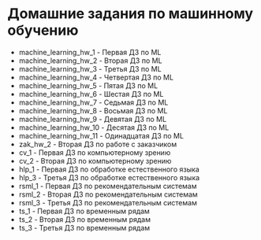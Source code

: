 # Домашние задания по машинному обучению

* machine_learning_hw_1 - Первая ДЗ по ML
* machine_learning_hw_2 - Вторая ДЗ по ML
* machine_learning_hw_3 - Третья ДЗ по ML
* machine_learning_hw_4 - Четвертая ДЗ по ML
* machine_learning_hw_5 - Пятая ДЗ по ML
* machine_learning_hw_6 - Шестая ДЗ по ML
* machine_learning_hw_7 - Седьмая ДЗ по ML
* machine_learning_hw_8 - Восьмая ДЗ по ML
* machine_learning_hw_9 - Девятая ДЗ по ML
* machine_learning_hw_10 - Десятая ДЗ по ML
* machine_learning_hw_11 - Одинадцатая ДЗ по ML
* zak_hw_2 - Вторая ДЗ по работе с заказчиком
* cv_1 - Первая ДЗ по компьютерному зрению
* cv_2 - Вторая ДЗ по компьютерному зрению
* hlp_1 - Первая ДЗ по обработке естественного языка
* hlp_3 - Третья ДЗ по обработке естественного языка
* rsml_1 - Первая ДЗ по рекомендательным системам
* rsml_2 - Вторая ДЗ по рекомендательным системам
* rsml_3 - Третья ДЗ по рекомендательным системам
* ts_1 - Первая ДЗ по временным рядам
* ts_2 - Вторая ДЗ по временным рядам
* ts_3 - Третья ДЗ по временным рядам